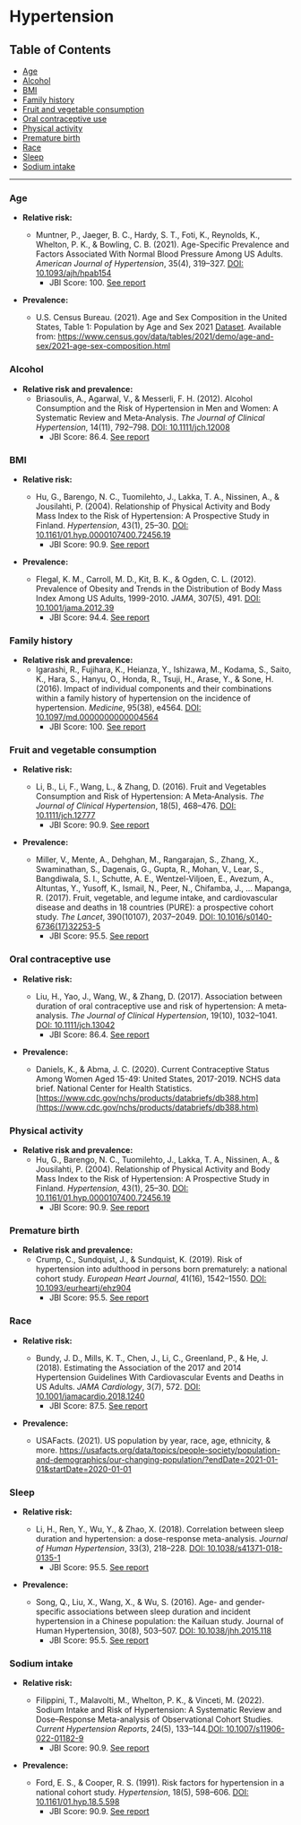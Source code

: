 # Hypertension

## Table of Contents
- [Age](#age)
- [Alcohol](#alcohol)
- [BMI](#bmi)
- [Family history](#family-history)
- [Fruit and vegetable consumption](#fruit-and-vegetable-consumption)
- [Oral contraceptive use](#oral-contraceptive-use)
- [Physical activity](#physical-activity)
- [Premature birth](#premature-birth)
- [Race](#race)
- [Sleep](#sleep)
- [Sodium intake](#sodium-intake)

---

### Age
 - **Relative risk:**
    - Muntner, P., Jaeger, B. C., Hardy, S. T., Foti, K., Reynolds, K., Whelton, P. K., & Bowling, C. B. (2021). Age-Specific Prevalence and Factors Associated With Normal Blood Pressure Among US Adults. *American Journal of Hypertension*, 35(4), 319–327. [DOI: 10.1093/ajh/hpab154](https://doi.org/10.1093/ajh/hpab154)
      - JBI Score: 100. [See report](../jbi-reports/Muntner%20et%20al.%20(2021).md) 

- **Prevalence:**
    - U.S. Census Bureau. (2021). Age and Sex Composition in the United States, Table 1: Population by Age and Sex 2021 [Dataset](https://www2.census.gov/programs-surveys/demo/tables/age-and-sex/2021/age-sex-composition/2021agesex_table1.xlsx). Available from: <https://www.census.gov/data/tables/2021/demo/age-and-sex/2021-age-sex-composition.html>

### Alcohol
 - **Relative risk and prevalence:**
    - Briasoulis, A., Agarwal, V., & Messerli, F. H. (2012). Alcohol Consumption and the Risk of Hypertension in Men and Women: A Systematic Review and Meta‐Analysis. *The Journal of Clinical Hypertension*, 14(11), 792–798. [DOI: 10.1111/jch.12008](https://doi.org/10.1111/jch.12008)
      - JBI Score: 86.4. [See report](../jbi-reports/Briasoulis%20et%20al.%20(2012).md)

### BMI
 - **Relative risk:**
    - Hu, G., Barengo, N. C., Tuomilehto, J., Lakka, T. A., Nissinen, A., & Jousilahti, P. (2004). Relationship of Physical Activity and Body Mass Index to the Risk of Hypertension: A Prospective Study in Finland. *Hypertension*, 43(1), 25–30. [DOI: 10.1161/01.hyp.0000107400.72456.19](https://doi.org/10.1161/01.hyp.0000107400.72456.19)
      - JBI Score: 90.9. [See report](../jbi-reports/Hu%20et%20al.%20(2004).md)

 - **Prevalence:**
    - Flegal, K. M., Carroll, M. D., Kit, B. K., & Ogden, C. L. (2012). Prevalence of Obesity and Trends in the Distribution of Body Mass Index Among US Adults, 1999-2010. *JAMA*, 307(5), 491. [DOI: 10.1001/jama.2012.39](https://doi.org/10.1001/jama.2012.39)
      - JBI Score: 94.4. [See report](../jbi-reports/Flegal%20et%20al.%20(2012).md)

### Family history
 - **Relative risk and prevalence:**
    - Igarashi, R., Fujihara, K., Heianza, Y., Ishizawa, M., Kodama, S., Saito, K., Hara, S., Hanyu, O., Honda, R., Tsuji, H., Arase, Y., & Sone, H. (2016). Impact of individual components and their combinations within a family history of hypertension on the incidence of hypertension. *Medicine*, 95(38), e4564. [DOI: 10.1097/md.0000000000004564](https://doi.org/10.1097/md.0000000000004564)
      - JBI Score: 100. [See report](../jbi-reports/Igarashi%20et%20al.%20(2016).md)

### Fruit and vegetable consumption
 - **Relative risk:**
    - Li, B., Li, F., Wang, L., & Zhang, D. (2016). Fruit and Vegetables Consumption and Risk of Hypertension: A Meta‐Analysis. *The Journal of Clinical Hypertension*, 18(5), 468–476. [DOI: 10.1111/jch.12777](https://doi.org/10.1111/jch.12777)
      - JBI Score: 90.9. [See report](../jbi-reports/Li%20et%20al.%20(2016).md)

 - **Prevalence:**
   - Miller, V., Mente, A., Dehghan, M., Rangarajan, S., Zhang, X., Swaminathan, S., Dagenais, G., Gupta, R., Mohan, V., Lear, S., Bangdiwala, S. I., Schutte, A. E., Wentzel-Viljoen, E., Avezum, A., Altuntas, Y., Yusoff, K., Ismail, N., Peer, N., Chifamba, J., … Mapanga, R. (2017). Fruit, vegetable, and legume intake, and cardiovascular disease and deaths in 18 countries (PURE): a prospective cohort study. *The Lancet*, 390(10107), 2037–2049. [DOI: 10.1016/s0140-6736(17)32253-5](https://doi.org/10.1016/s0140-6736(17)32253-5)
      - JBI Score: 95.5. [See report](../jbi-reports/Miller%20et%20al.%20(2017).md)

### Oral contraceptive use
 - **Relative risk:**
    - Liu, H., Yao, J., Wang, W., & Zhang, D. (2017). Association between duration of oral contraceptive use and risk of hypertension: A meta‐analysis. *The Journal of Clinical Hypertension*, 19(10), 1032–1041. [DOI: 10.1111/jch.13042](https://doi.org/10.1111/jch.13042)
      - JBI Score: 86.4. [See report](../jbi-reports/Liu%20et%20al.%20(2017).md)

 - **Prevalence:**
   - Daniels, K., & Abma, J. C. (2020). Current Contraceptive Status Among Women Aged 15-49: United States, 2017-2019. NCHS data brief. National Center for Health Statistics. [https://www.cdc.gov/nchs/products/databriefs/db388.htm](https://www.cdc.gov/nchs/products/databriefs/db388.htm)

### Physical activity
 - **Relative risk and prevalence:**
    - Hu, G., Barengo, N. C., Tuomilehto, J., Lakka, T. A., Nissinen, A., & Jousilahti, P. (2004). Relationship of Physical Activity and Body Mass Index to the Risk of Hypertension: A Prospective Study in Finland. *Hypertension*, 43(1), 25–30. [DOI: 10.1161/01.hyp.0000107400.72456.19](https://doi.org/10.1161/01.hyp.0000107400.72456.19)
      - JBI Score: 90.9. [See report](../jbi-reports/Hu%20et%20al.%20(2004).md)

### Premature birth
 - **Relative risk and prevalence:**
    - Crump, C., Sundquist, J., & Sundquist, K. (2019). Risk of hypertension into adulthood in persons born prematurely: a national cohort study. *European Heart Journal*, 41(16), 1542–1550. [DOI: 10.1093/eurheartj/ehz904](https://doi.org/10.1093/eurheartj/ehz904)
      - JBI Score: 95.5. [See report](../jbi-reports/Crump%20et%20al.%20(2019).md)

### Race
 - **Relative risk:**
    - Bundy, J. D., Mills, K. T., Chen, J., Li, C., Greenland, P., & He, J. (2018). Estimating the Association of the 2017 and 2014 Hypertension Guidelines With Cardiovascular Events and Deaths in US Adults. *JAMA Cardiology*, 3(7), 572. [DOI: 10.1001/jamacardio.2018.1240](https://doi.org/10.1001/jamacardio.2018.1240)
      - JBI Score: 87.5. [See report](../jbi-reports/Bundy%20et%20al.%20(2018).md)

 - **Prevalence:**
   - USAFacts. (2021). US population by year, race, age, ethnicity, & more. https://usafacts.org/data/topics/people-society/population-and-demographics/our-changing-population/?endDate=2021-01-01&startDate=2020-01-01  

### Sleep
 - **Relative risk:**
    - Li, H., Ren, Y., Wu, Y., & Zhao, X. (2018). Correlation between sleep duration and hypertension: a dose-response meta-analysis. *Journal of Human Hypertension*, 33(3), 218–228. [DOI: 10.1038/s41371-018-0135-1](https://doi.org/10.1038/s41371-018-0135-1)
      - JBI Score: 95.5. [See report](../jbi-reports/Li%20et%20al.%20(2018).md)

 - **Prevalence:**
   - Song, Q., Liu, X., Wang, X., & Wu, S. (2016). Age- and gender-specific associations between sleep duration and incident hypertension in a Chinese population: the Kailuan study. Journal of Human Hypertension, 30(8), 503–507. [DOI: 10.1038/jhh.2015.118](https://doi.org/10.1038/jhh.2015.118)
      - JBI Score: 95.5. [See report](../jbi-reports/Song%20et%20al.%20(2016).md)

### Sodium intake
 - **Relative risk:**
    - Filippini, T., Malavolti, M., Whelton, P. K., & Vinceti, M. (2022). Sodium Intake and Risk of Hypertension: A Systematic Review and Dose–Response Meta-analysis of Observational Cohort Studies. *Current Hypertension Reports*, 24(5), 133–144.[DOI: 10.1007/s11906-022-01182-9](https://doi.org/10.1007/s11906-022-01182-9)
      - JBI Score: 90.9. [See report](../jbi-reports/Filippini%20et%20al.%20(2022).md)

 - **Prevalence:**
   - Ford, E. S., & Cooper, R. S. (1991). Risk factors for hypertension in a national cohort study. *Hypertension*, 18(5), 598–606. [DOI: 10.1161/01.hyp.18.5.598](https://doi.org/10.1161/01.hyp.18.5.598)
      - JBI Score: 90.9. [See report](../jbi-reports/Ford%20%26%20Cooper%20(1991).md)

